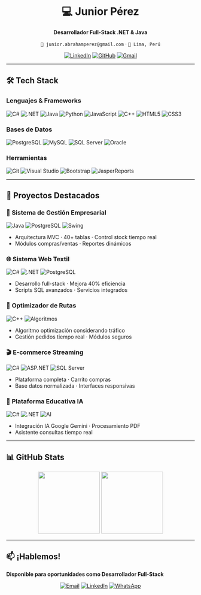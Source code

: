 <div align="center">

# 💻 Junior Pérez  
**Desarrollador Full-Stack .NET & Java**  

`📧 junior.abrahamperez@gmail.com` · `📍 Lima, Perú`

[![LinkedIn](https://img.shields.io/badge/-LinkedIn-0A66C2?style=for-the-badge&logo=linkedin&logoColor=white)](https://linkedin.com/in/tu-perfil)
[![GitHub](https://img.shields.io/badge/-GitHub-181717?style=for-the-badge&logo=github&logoColor=white)](https://github.com/JrP1478)
[![Gmail](https://img.shields.io/badge/-Gmail-D14836?style=for-the-badge&logo=gmail&logoColor=white)](mailto:junior.abrahamperez@gmail.com)

</div>

---

## 🛠 Tech Stack

### **Lenguajes & Frameworks**
![C#](https://img.shields.io/badge/C%23-239120?style=for-the-badge&logo=c-sharp&logoColor=white)
![.NET](https://img.shields.io/badge/.NET-512BD4?style=for-the-badge&logo=dotnet&logoColor=white)
![Java](https://img.shields.io/badge/Java-ED8B00?style=for-the-badge&logo=java&logoColor=white)
![Python](https://img.shields.io/badge/Python-3776AB?style=for-the-badge&logo=python&logoColor=white)
![JavaScript](https://img.shields.io/badge/JavaScript-F7DF1E?style=for-the-badge&logo=javascript&logoColor=black)
![C++](https://img.shields.io/badge/C%2B%2B-00599C?style=for-the-badge&logo=c%2B%2B&logoColor=white)
![HTML5](https://img.shields.io/badge/HTML5-E34F26?style=for-the-badge&logo=html5&logoColor=white)
![CSS3](https://img.shields.io/badge/CSS3-1572B6?style=for-the-badge&logo=css3&logoColor=white)

### **Bases de Datos**
![PostgreSQL](https://img.shields.io/badge/PostgreSQL-4169E1?style=for-the-badge&logo=postgresql&logoColor=white)
![MySQL](https://img.shields.io/badge/MySQL-4479A1?style=for-the-badge&logo=mysql&logoColor=white)
![SQL Server](https://img.shields.io/badge/SQL_Server-CC2927?style=for-the-badge&logo=microsoft-sql-server&logoColor=white)
![Oracle](https://img.shields.io/badge/Oracle-F80000?style=for-the-badge&logo=oracle&logoColor=white)

### **Herramientas**
![Git](https://img.shields.io/badge/Git-F05032?style=for-the-badge&logo=git&logoColor=white)
![Visual Studio](https://img.shields.io/badge/Visual_Studio-5C2D91?style=for-the-badge&logo=visual-studio&logoColor=white)
![Bootstrap](https://img.shields.io/badge/Bootstrap-7952B3?style=for-the-badge&logo=bootstrap&logoColor=white)
![JasperReports](https://img.shields.io/badge/JasperReports-FF6B6B?style=for-the-badge)

---

## 💼 Proyectos Destacados

### 🏢 **Sistema de Gestión Empresarial**  
![Java](https://img.shields.io/badge/Java-ED8B00?style=flat-square&logo=java&logoColor=white)
![PostgreSQL](https://img.shields.io/badge/PostgreSQL-4169E1?style=flat-square&logo=postgresql&logoColor=white)
![Swing](https://img.shields.io/badge/Swing-ED8B00?style=flat-square&logo=java&logoColor=white)
- Arquitectura MVC · 40+ tablas · Control stock tiempo real
- Módulos compras/ventas · Reportes dinámicos

### 🌐 **Sistema Web Textil**  
![C#](https://img.shields.io/badge/C%23-239120?style=flat-square&logo=c-sharp&logoColor=white)
![.NET](https://img.shields.io/badge/.NET-512BD4?style=flat-square&logo=dotnet&logoColor=white)
![PostgreSQL](https://img.shields.io/badge/PostgreSQL-4169E1?style=flat-square&logo=postgresql&logoColor=white)
- Desarrollo full-stack · Mejora 40% eficiencia
- Scripts SQL avanzados · Servicios integrados

### 🚚 **Optimizador de Rutas**  
![C++](https://img.shields.io/badge/C%2B%2B-00599C?style=flat-square&logo=c%2B%2B&logoColor=white)
![Algoritmos](https://img.shields.io/badge/Algoritmos-009688?style=flat-square)
- Algoritmo optimización considerando tráfico
- Gestión pedidos tiempo real · Módulos seguros

### 🎬 **E-commerce Streaming**  
![C#](https://img.shields.io/badge/C%23-239120?style=flat-square&logo=c-sharp&logoColor=white)
![ASP.NET](https://img.shields.io/badge/ASP.NET-512BD4?style=flat-square&logo=dotnet&logoColor=white)
![SQL Server](https://img.shields.io/badge/SQL_Server-CC2927?style=flat-square&logo=microsoft-sql-server&logoColor=white)
- Plataforma completa · Carrito compras
- Base datos normalizada · Interfaces responsivas

### 🤖 **Plataforma Educativa IA**  
![C#](https://img.shields.io/badge/C%23-239120?style=flat-square&logo=c-sharp&logoColor=white)
![.NET](https://img.shields.io/badge/.NET-512BD4?style=flat-square&logo=dotnet&logoColor=white)
![AI](https://img.shields.io/badge/AI-FF6B6B?style=flat-square)
- Integración IA Google Gemini · Procesamiento PDF
- Asistente consultas tiempo real

---

## 📊 GitHub Stats

<div align="center">

<img height="165em" src="https://github-readme-stats.vercel.app/api?username=JrP1478&show_icons=true&theme=radical&hide_title=true">
<img height="165em" src="https://github-readme-stats.vercel.app/api/top-langs/?username=JrP1478&layout=compact&theme=radical&hide_title=true">

</div>

---

## 📫 ¡Hablemos!

**Disponible para oportunidades como Desarrollador Full-Stack**

<div align="center">

[![Email](https://img.shields.io/badge/-Email_Me-D14836?style=for-the-badge&logo=gmail&logoColor=white)](mailto:junior.abrahamperez@gmail.com)
[![LinkedIn](https://img.shields.io/badge/-Conectemos-0A66C2?style=for-the-badge&logo=linkedin&logoColor=white)](https://linkedin.com/in/tu-perfil)
[![WhatsApp](https://img.shields.io/badge/-WhatsApp-25D366?style=for-the-badge&logo=whatsapp&logoColor=white)](https://wa.me/51904346166)

</div>
